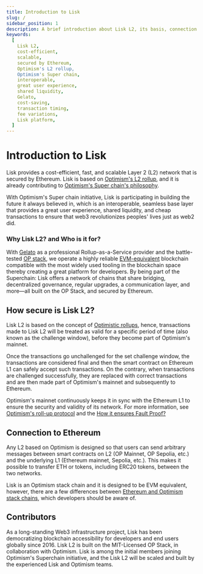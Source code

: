 ```yaml
---
title: Introduction to Lisk
slug: /
sidebar_position: 1
description: A brief introduction about Lisk L2, its basis, connection to Ethereum and its main contributors
keywords:
  [
    Lisk L2,
    cost-efficient,
    scalable,
    secured by Ethereum,
    Optimism's L2 rollup,
    Optimism's Super chain,
    interoperable,
    great user experience,
    shared liquidity,
    Gelato,
    cost-saving,
    transaction timing,
    fee variations,
    Lisk platform,
  ]
---
```


# Introduction to Lisk

Lisk provides a cost-efficient, fast, and scalable Layer 2 (L2) network that is secured by Ethereum.
Lisk is based on [Optimism's L2 rollup](https://docs.optimism.io/), and it is already contributing to [Optimism's Super chain's philosophy](https://docs.optimism.io/stack/explainer).

With Optimism's Super chain initiative, Lisk is participating in building the future it always believed in, which is an interoperable, seamless base layer that provides a great user experience, shared liquidity, and cheap transactions to ensure that web3 revolutionizes peoples' lives just as web2 did.

### Why Lisk L2? and Who is it for?

With [Gelato](https://www.gelato.network/) as a professional Rollup-as-a-Service provider and the battle-tested [OP stack](https://docs.optimism.io/stack/getting-started), we operate a highly reliable [EVM-equivalent](https://medium.com/ethereum-optimism/introducing-evm-equivalence-5c2021deb306) blockchain compatible with the most widely used tooling in the blockchain space thereby creating a great platform for developers.
By being part of the Superchain: Lisk offers a network of chains that share bridging, decentralized governance, regular upgrades, a communication layer, and more—all built on the OP Stack, and secured by Ethereum.

## How secure is Lisk L2?

Lisk L2 is based on the concept of [Optimistic rollups](https://ethereum.org/en/developers/docs/scaling/optimistic-rollups), hence, transactions made to Lisk L2 will be treated as valid for a specific period of time (also known as the challenge window), before they become part of Optimism's mainnet.

Once the transactions go unchallenged for the set challenge window, the transactions are considered final and then the smart contract on Ethereum L1 can safely accept such transactions.
On the contrary, when transactions are challenged successfully, they are replaced with correct transactions and are then made part of Optimism's mainnet and subsequently to Ethereum.

Optimism's mainnet continuously keeps it in sync with the Ethereum L1 to ensure the security and validity of its network.
For more information, see [Optimism's roll-up protocol](https://docs.optimism.io/stack/protocol/overview) and the [How it ensures Fault Proof?](https://docs.optimism.io/stack/protocol/overview#fault-proofs)

## Connection to Ethereum

Any L2 based on Optimism is designed so that users can send arbitrary messages between smart contracts on L2 (OP Mainnet, OP Sepolia, etc.) and the underlying L1 (Ethereum mainnet, Sepolia, etc.). This makes it possible to transfer ETH or tokens, including ERC20 tokens, between the two networks.

Lisk is an Optimism stack chain and it is designed to be EVM equivalent, however, there are a few differences between [Ethereum and Optimism stack chains](https://docs.optimism.io/stack/differences), which developers should be aware of.

## Contributors
As a long-standing Web3 infrastructure project, Lisk has been democratizing blockchain accessibility for developers and end users globally since 2016.
Lisk L2 is built on the MIT-Licensed OP Stack, in collaboration with Optimism.
Lisk is among the initial members joining Optimism's Superchain initiative, and the Lisk L2 will be scaled and built by the experienced Lisk and Optimism teams.